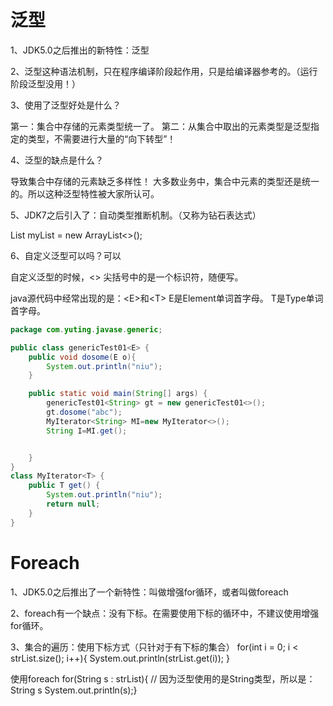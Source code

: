 # 泛型

1、JDK5.0之后推出的新特性：泛型

2、泛型这种语法机制，只在程序编译阶段起作用，只是给编译器参考的。（运行阶段泛型没用！）

3、使用了泛型好处是什么？

第一：集合中存储的元素类型统一了。
第二：从集合中取出的元素类型是泛型指定的类型，不需要进行大量的“向下转型”！

4、泛型的缺点是什么？

导致集合中存储的元素缺乏多样性！
大多数业务中，集合中元素的类型还是统一的。所以这种泛型特性被大家所认可。

5、JDK7之后引入了：自动类型推断机制。（又称为钻石表达式）

List<Animal> myList = new ArrayList<>();

6、自定义泛型可以吗？可以

自定义泛型的时候，<> 尖括号中的是一个标识符，随便写。

java源代码中经常出现的是：\<E\>和\<T\>
E是Element单词首字母。
T是Type单词首字母。

```java
package com.yuting.javase.generic;

public class genericTest01<E> {
    public void dosome(E o){
        System.out.println("niu");
    }

    public static void main(String[] args) {
        genericTest01<String> gt = new genericTest01<>();
        gt.dosome("abc");
        MyIterator<String> MI=new MyIterator<>();
        String I=MI.get();


    }
}
class MyIterator<T> {
    public T get() {
        System.out.println("niu");
        return null;
    }
}
```
# Foreach
1、JDK5.0之后推出了一个新特性：叫做增强for循环，或者叫做foreach

2、foreach有一个缺点：没有下标。在需要使用下标的循环中，不建议使用增强for循环。

3、集合的遍历：使用下标方式（只针对于有下标的集合）
for(int i = 0; i < strList.size(); i++){
System.out.println(strList.get(i));
}

使用foreach
for(String s : strList){ // 因为泛型使用的是String类型，所以是：String s
System.out.println(s);}
